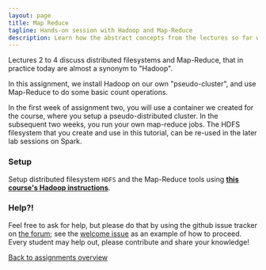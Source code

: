 ```yaml
---
layout: page
title: Map Reduce
tagline: Hands-on session with Hadoop and Map-Reduce
description: Learn how the abstract concepts from the lectures so far work out in practice.
---
```


Lectures 2 to 4 discuss distributed filesystems and Map-Reduce, that in practice today are almost a synonym to "Hadoop".

In this assignment, we install Hadoop on our own "pseudo-cluster", and use Map-Reduce to do some basic count operations.

<!--
You accept the assignment via Github for Education, using 
[__this invitation link__](https://classroom.github.com/assignment-invitations/TBD)
-->

In the first week of assignment two, you will use a container we created for the course, where you setup a
pseudo-distributed cluster. In the subsequent two weeks, you run your own map-reduce jobs.
The HDFS filesystem that you create and use in this tutorial, can be re-used in the later lab sessions on Spark.

### Setup

Setup distributed filesystem `HDFS` and the Map-Reduce tools using [__this course's Hadoop instructions__](../background/hadoop.html).

<!--
### Blog post

The assignment is to write a blog post about your experience with HDFS and Map-Reduce.

Assume the reader knows what a distributed filesystem is, and why you would use it.

Copy the *Complete Shakespeare* in text provided at 
[`/vol/practica/BigData/100.txt.utf-8`](file:///vol/practica/BigData/100.txt.utf-8)
into directory `/mnt/bigdata` in the docker container.
Alternatively, download it directly from the _Project Gutenburg_ website:

```
wget http://www.gutenberg.org/ebooks/100.txt.utf-8
```

Walk your readers through a simple Map-Reduce example to count the number of lines, words or characters 
(or something more interesting, it is really up to you).

Use the Map-Reduce documentation to get started:
[tutorial WordCount v1.0](https://hadoop.apache.org/docs/r2.7.3/hadoop-mapreduce-client/hadoop-mapreduce-client-core/MapReduceTutorial.html#Example:_WordCount_v1.0)

If you clone your assignment repository, you find the example `WordCount.java` as starting point. 

Address at least the following questions:
+ What happens when you ran the commands in the _Standalone_ part of the tutorial?
+ What is different in the _Pseudo-Distributed_ case?
+ How do you use mapreduce to count the number of lines/words/characters/... in the *Complete Shakespeare*?
+ Does Romeo or Juliet appear more often in the plays?
  Can you answer this question making only one pass over the corpus?

If things go smooth, try to compute the average number of words or characters per line.

If things go _really_ smoothly, you can try to use a combiner and discuss the improvement achieved.

### Done

When you completed the assignment, push your blog post to the first assignment's repository
(in the `gh-pages` branch or it will not render);
and include a link to the published blog post in the README of the assignment repository,
and commit the README as well as your code to the assignment repository.
-->

### Help?!

Feel free to ask for help, but please do that by using the github issue tracker on [the forum](https://github.com/rubigdata/forum-2018/); 
see the [welcome issue](https://github.com/rubigdata/forum-2018/issues/1) as an example of how to proceed.
Every student may help out, please contribute and share your knowledge! 

[Back to assignments overview](../index.html)


